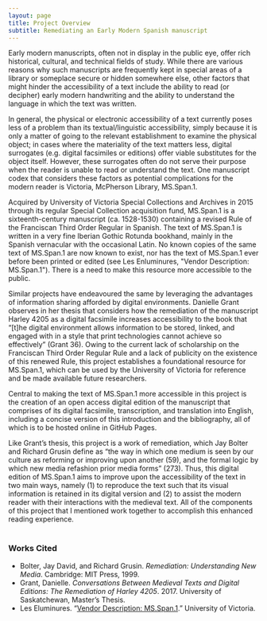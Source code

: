 ```yaml
---
layout: page
title: Project Overview
subtitle: Remediating an Early Modern Spanish manuscript
---
```


Early modern manuscripts, often not in display in the public eye, offer rich historical, cultural, and technical fields of study. While there are various reasons why such manuscripts are frequently kept in special areas of a library or someplace secure or hidden somewhere else, other factors that might hinder the accessibility of a text include the ability to read (or decipher) early modern handwriting and the ability to understand the language in which the text was written.

In general, the physical or electronic accessibility of a text currently poses less of a problem than its textual/linguistic accessibility, simply because it is only a matter of going to the relevant establishment to examine the physical object; in cases where the materiality of the text matters less, digital surrogates (e.g. digital facsimiles or editions) offer viable substitutes for the object itself. However, these surrogates often do not serve their purpose when the reader is unable to read or understand the text. One manuscript codex that considers these factors as potential complications for the modern reader is Victoria, McPherson Library, MS.Span.1. 

Acquired by University of Victoria Special Collections and Archives in 2015 through its regular Special Collection acquisition fund, MS.Span.1 is a sixteenth-century manuscript (ca. 1528-1530) containing a revised Rule of the Franciscan Third Order Regular in Spanish. The text of MS.Span.1 is written in a very fine Iberian Gothic Rotunda bookhand,  mainly in the Spanish vernacular with the occasional Latin. No known copies of the same text of MS.Span.1 are now known to exist, nor has the text of MS.Span.1 ever before been printed or edited (see Les Enluminures, "Vendor Description: MS.Span.1"). There is a need to make this resource more accessible to the public.

Similar projects have endeavoured the same by leveraging the advantages of information sharing afforded by digital environments. Danielle Grant observes in her thesis that considers how the remediation of the manuscript Harley 4205 as a digital facsimile increases accessibility to the book that “\[t\]he digital environment allows information to be stored, linked, and engaged with in a style that print technologies cannot achieve so effectively” (Grant 36).  Owing to the current lack of scholarship on the Franciscan Third Order Regular Rule and a lack of publicity on the existence of this renewed Rule,  this project establishes a foundational resource for MS.Span.1, which can be used by the University of Victoria for reference and be made available future researchers. 

Central to making the text of MS.Span.1 more accessible in this project is the creation of an open access digital edition of the manuscript that comprises of its digital facsimile, transcription, and translation into English, including a concise version of this introduction and the bibliography, all of which is to be hosted online in GitHub Pages.

Like Grant’s thesis, this project is a work of remediation, which Jay Bolter and Richard Grusin define as “the way in which one medium is seen by our culture as reforming or improving upon another (59), and the formal logic by which new media refashion prior media forms” (273). Thus, this digital edition of MS.Span.1 aims to improve upon the accessibility of the text in two main ways, namely (1) to reproduce the text such that its visual information is retained in its digital version and (2) to assist the modern reader with their interactions with the medieval text.  All of the components of this project that I mentioned work together to accomplish this enhanced reading experience. 
<br>
<br>
### Works Cited
- Bolter, Jay David, and Richard Grusin. _Remediation: Understanding New Media_. Cambridge: MIT Press, 1999.
- Grant, Danielle. _Conversations Between Medieval Texts and Digital Editions: The Remediation of Harley 4205_. 2017. University of Saskatchewan, Master’s Thesis.
- Les Eluminures. “[Vendor Description: MS.Span.1](https://www.uvic.ca/library/locations/home/spcoll/documents/MsSpan1.pdf).” University of Victoria.
